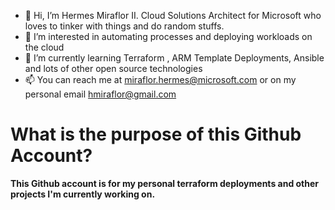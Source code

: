 - 👋 Hi, I’m Hermes Miraflor II. Cloud Solutions Architect for Microsoft who loves to tinker with things and do random stuffs.
- 👀 I’m interested in automating processes and deploying workloads on the cloud
- 🌱 I’m currently learning Terraform , ARM Template Deployments, Ansible and lots of other open source technologies
- 📫 You can reach me at miraflor.hermes@microsoft.com or on my personal email hmiraflor@gmail.com

<!---
herms14/herms14 is a ✨ special ✨ repository because its `README.md` (this file) appears on your GitHub profile.
You can click the Preview link to take a look at your changes.
--->
# What is the purpose of this Github Account?

<b> This Github account is for my personal terraform deployments and other projects I'm currently working on.</b>
